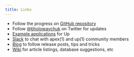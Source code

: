 ```yaml
---
title: Links
---
```


- Follow the progress on [GitHub repository](https://github.com/apex/up)
- Follow [@tjholowaychuk](https://twitter.com/tjholowaychuk) on Twitter for updates
- [Example applications](https://github.com/apex/up-examples) for Up
- [Slack](https://apex-dev.azurewebsites.net/) to chat with apex(1) and up(1) community members
- [Blog](https://blog.apex.sh/) to follow release posts, tips and tricks
- [Wiki](https://github.com/apex/up/wiki) for article listings, database suggestions, etc
